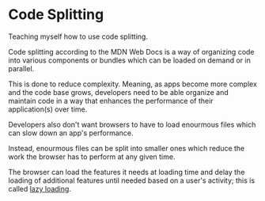 # Code Splitting

Teaching myself how to use code splitting.

Code splitting according to the MDN Web Docs is a way of organizing code into various components or bundles which can be loaded on demand or in parallel. 

This is done to reduce complexity. Meaning, as apps become more complex and the code base grows, developers need to be able organize and maintain code in a way that enhances the performance of their application(s) over time. 

Developers also don't want browsers to have to load enourmous files which can slow down an app's performance. 

Instead, enourmous files can be split into smaller ones which reduce the work the browser has to perform at any given time. 

The browser can load the features it needs at loading time and delay the loading of additional features until needed based on a user's activity; this is called [lazy loading](https://developer.mozilla.org/en-US/docs/Glossary/Lazy_load).

